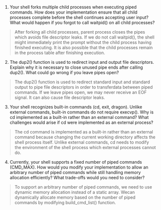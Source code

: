 1. Your shell forks multiple child processes when executing piped commands. How does your implementation ensure that all child processes complete before the shell continues accepting user input? What would happen if you forgot to call waitpid() on all child processes?

> After forking all  child processes, parent process closes the pipes which avoids file descriptor leaks. If we do not call waitpid(), the shell might immediately print the prompt without the child process having finished executing. It is also possible that the child processes remain in the process table after finishing execution.

2. The dup2() function is used to redirect input and output file descriptors. Explain why it is necessary to close unused pipe ends after calling dup2(). What could go wrong if you leave pipes open?

> The dup2() function is used to redirect standard input and standard output to pipe file descriptors in order to transferdata between piped commands. If we leave pipes open, we may never receive an EOF signal. It can also cause file descriptor leaks.

3. Your shell recognizes built-in commands (cd, exit, dragon). Unlike external commands, built-in commands do not require execvp(). Why is cd implemented as a built-in rather than an external command? What challenges would arise if cd were implemented as an external process?

> The cd command is implemented as a built-in rather than an external command because changing the current working directory affects the shell process itself. Unlike external commands, cd needs to modify the environment of the shell process which external processes cannot do. 

4. Currently, your shell supports a fixed number of piped commands (CMD_MAX). How would you modify your implementation to allow an arbitrary number of piped commands while still handling memory allocation efficiently? What trade-offs would you need to consider?

> To support an arbitrary number of piped commands, we need to use dynamic memory allocation instead of a static array. Wecan dynamically allocate memory based on the number of piped commands by modifying build_cmd_list() function.


